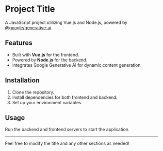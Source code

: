 # Project Title

A JavaScript project utilizing Vue.js and Node.js, powered by [@google/generative-ai](https://www.npmjs.com/package/@google/generative-ai?activeTab=readme).

## Features

- Built with **Vue.js** for the frontend.
- Powered by **Node.js** for the backend.
- Integrates Google Generative AI for dynamic content generation.

## Installation

1. Clone the repository.
2. Install dependencies for both frontend and backend.
3. Set up your environment variables.

## Usage

Run the backend and frontend servers to start the application.

---

Feel free to modify the title and any other sections as needed!
